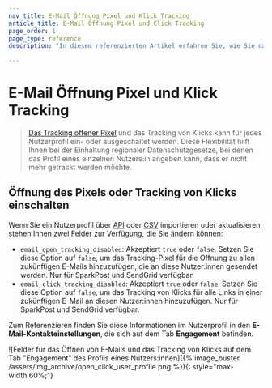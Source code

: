 ```yaml
---
nav_title: E-Mail Öffnung Pixel und Klick Tracking
article_title: E-Mail Öffnung Pixel und Click Tracking
page_order: 1
page_type: reference
description: "In diesem referenzierten Artikel erfahren Sie, wie Sie das Tracking von Öffnungen und Klicks implementieren können."

---
```


# E-Mail Öffnung Pixel und Klick Tracking

> [Das Tracking offener Pixel]({{site.baseurl}}/user_guide/administrative/app_settings/email_settings/#changing-location-of-tracking-pixel) und das Tracking von Klicks kann für jedes Nutzerprofil ein- oder ausgeschaltet werden. Diese Flexibilität hilft Ihnen bei der Einhaltung regionaler Datenschutzgesetze, bei denen das Profil eines einzelnen Nutzers:in angeben kann, dass er nicht mehr getrackt werden möchte.

## Öffnung des Pixels oder Tracking von Klicks einschalten

Wenn Sie ein Nutzerprofil über [API]({{site.baseurl}}/api/objects_filters/user_attributes_object/#braze-user-profile-fields) oder [CSV]({{site.baseurl}}/user_guide/data_and_analytics/user_data_collection/user_import/#csv) importieren oder aktualisieren, stehen Ihnen zwei Felder zur Verfügung, die Sie ändern können:

- `email_open_tracking_disabled`: Akzeptiert `true` oder `false`. Setzen Sie diese Option auf `false`, um das Tracking-Pixel für die Öffnung zu allen zukünftigen E-Mails hinzuzufügen, die an diese Nutzer:innen gesendet werden. Nur für SparkPost und SendGrid verfügbar.
- `email_click_tracking_disabled`: Akzeptiert `true` oder `false`. Setzen Sie diese Option auf `false`, um das Tracking von Klicks für alle Links in einer zukünftigen E-Mail an diesen Nutzer:innen hinzuzufügen. Nur für SparkPost und SendGrid verfügbar.

Zum Referenzieren finden Sie diese Informationen im Nutzerprofil in den **E-Mail-Kontakteinstellungen**, die sich auf dem Tab **Engagement** befinden.

\![Felder für das Öffnen von E-Mails und das Tracking von Klicks auf dem Tab "Engagement" des Profils eines Nutzers:innen]({% image_buster /assets/img_archive/open_click_user_profile.png %}){: style="max-width:60%;"}

